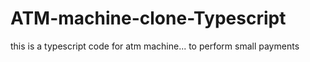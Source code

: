# ATM-machine-clone-Typescript
this is a typescript code for atm machine... to perform small payments
